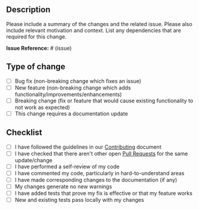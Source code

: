 ## Description

Please include a summary of the changes and the related issue. Please also include relevant motivation and context. List any dependencies that are required for this change.

**Issue Reference:** # (issue)

## Type of change

- [ ] Bug fix (non-breaking change which fixes an issue)
- [ ] New feature (non-breaking change which adds functionality/improvements/enhancements)
- [ ] Breaking change (fix or feature that would cause existing functionality to not work as expected)
- [ ] This change requires a documentation update

## Checklist

- [ ] I have followed the guidelines in our [Contributing](../CONTRIBUTING.md) document
- [ ] I have checked that there aren't other open [Pull Requests](../../../pulls) for the same update/change
- [ ] I have performed a self-review of my code
- [ ] I have commented my code, particularly in hard-to-understand areas
- [ ] I have made corresponding changes to the documentation (if any)
- [ ] My changes generate no new warnings
- [ ] I have added tests that prove my fix is effective or that my feature works
- [ ] New and existing tests pass locally with my changes
